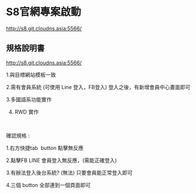 # S8官網專案啟動

http://s8.git.cloudns.asia:5566/

## 規格說明書

http://s8.git.cloudns.asia:5566/

1.與目標網站模板一致

2.需有會員系統 (可使用 Line 登入，FB登入) 登入之後，有新增會員中心畫面即可

3.多國語系功能實作

4. RWD 實作

 

確認規格 :

1.右方快捷tab  button 點擊無反應

2.點擊FB LINE 會員登入無反應，(需能正確登入)

3.有辦法登入後台系統? (無法) 只要會員能正常登入即可 

4.三個 button 全部連到一個頁面即可
